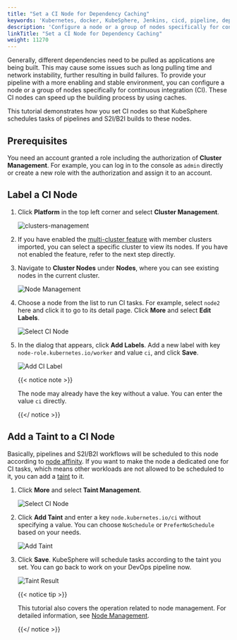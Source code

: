 ```yaml
---
title: "Set a CI Node for Dependency Caching"
keywords: 'Kubernetes, docker, KubeSphere, Jenkins, cicd, pipeline, dependency cache'
description: 'Configure a node or a group of nodes specifically for continuous integration (CI) to speed up the building process in a pipeline.'
linkTitle: "Set a CI Node for Dependency Caching"
weight: 11270
---
```


Generally, different dependencies need to be pulled as applications are being built. This may cause some issues such as long pulling time and network instability, further resulting in build failures. To provide your pipeline with a more enabling and stable environment, you can configure a node or a group of nodes specifically for continuous integration (CI). These CI nodes can speed up the building process by using caches. 

This tutorial demonstrates how you set CI nodes so that KubeSphere schedules tasks of pipelines and S2I/B2I builds to these nodes.

## Prerequisites

You need an account granted a role including the authorization of **Cluster Management**. For example, you can log in to the console as `admin` directly or create a new role with the authorization and assign it to an account.

## Label a CI Node

1. Click **Platform** in the top left corner and select **Cluster Management**.

   ![clusters-management](/images/docs/devops-user-guide/using-devops/set-ci-node-for-dependency-cache/clusters-management.jpg)

2. If you have enabled the [multi-cluster feature](../../../multicluster-management/) with member clusters imported, you can select a specific cluster to view its nodes. If you have not enabled the feature, refer to the next step directly.

3. Navigate to **Cluster Nodes** under **Nodes**, where you can see existing nodes in the current cluster.

   ![Node Management](/images/docs/devops-user-guide/using-devops/set-ci-node-for-dependency-cache/set-node-1.png)

4. Choose a node from the list to run CI tasks. For example, select `node2` here and click it to go to its detail page. Click **More** and select **Edit Labels**.

   ![Select CI Node](/images/docs/devops-user-guide/using-devops/set-ci-node-for-dependency-cache/set-node-2.png)

5. In the dialog that appears, click **Add Labels**. Add a new label with key `node-role.kubernetes.io/worker` and value `ci`, and click **Save**.

   ![Add CI Label](/images/docs/devops-user-guide/using-devops/set-ci-node-for-dependency-cache/set-node-3.png)

   {{< notice note >}} 

   The node may already have the key without a value. You can enter the value `ci` directly.

   {{</ notice >}} 

## Add a Taint to a CI Node

Basically, pipelines and S2I/B2I workflows will be scheduled to this node according to [node affinity](https://kubernetes.io/docs/concepts/configuration/assign-pod-node/#node-affinity). If you want to make the node a dedicated one for CI tasks, which means other workloads are not allowed to be scheduled to it, you can add a [taint](https://kubernetes.io/docs/concepts/configuration/taint-and-toleration/) to it.

1. Click **More** and select **Taint Management**.

   ![Select CI Node](/images/docs/devops-user-guide/using-devops/set-ci-node-for-dependency-cache/set-node-2.png)

2. Click **Add Taint** and enter a key `node.kubernetes.io/ci` without specifying a value. You can choose `NoSchedule` or `PreferNoSchedule` based on your needs.

   ![Add Taint](/images/docs/devops-user-guide/using-devops/set-ci-node-for-dependency-cache/set-node-4.png)

3. Click **Save**. KubeSphere will schedule tasks according to the taint you set. You can go back to work on your DevOps pipeline now.

   ![Taint Result](/images/docs/devops-user-guide/using-devops/set-ci-node-for-dependency-cache/set-node-5.png)

   {{< notice tip >}} 

   This tutorial also covers the operation related to node management. For detailed information, see [Node Management](../../../cluster-administration/nodes/).

   {{</ notice >}}
